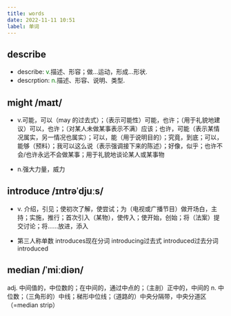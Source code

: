 ```yaml
---
title: words
date: 2022-11-11 10:51
label: 单词
---
```


## describe
- describe: <span style="color:green">v.</span>描述、形容；做...运动，形成...形状.
- descrption: <span style="color:green">n.</span>描述、形容、说明、类型.


## might /maɪt/
- v.可能，可以（may 的过去式）；（表示可能性）可能，也许；（用于礼貌地建议）可以，也许；（对某人未做某事表示不满）应该；也许，可能（表示某情况属实，另一情况也属实）；可以，能（用于说明目的）；究竟，到底；可以，能够（预料）；我可以这么说（表示强调接下来的陈述）；好像，似乎；也许不会/也许永远不会做某事；用于礼貌地谈论某人或某事物

- n.强大力量，威力

## introduce /ɪntrəˈdjuːs/

- v.
介绍，引见；使初次了解，使尝试；为（电视或广播节目）做开场白，主持；实施，推行；首次引入（某物），使传入；使开始，创始；将（法案）提交讨论；将……放进，添入

- 第三人称单数 introduces现在分词 introducing过去式 introduced过去分词 introduced

## median /ˈmiːdiən/
adj.
中间值的，中位数的；在中间的，通过中点的；（主剖）正中的，中间的
n.
中位数；（三角形的）中线；梯形中位线；（道路的）中央分隔带，中央分道区（=median strip）
